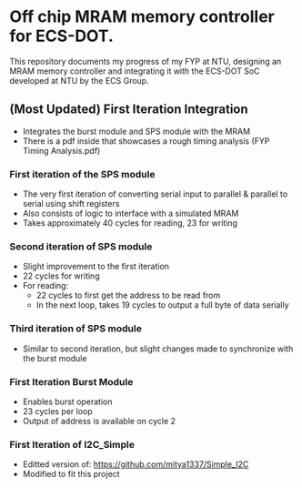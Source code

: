 # Off chip MRAM memory controller for ECS-DOT.
This repository documents my progress of my FYP at NTU, designing an MRAM memory controller and integrating it with the ECS-DOT SoC developed at NTU by the ECS Group.

## (Most Updated) First Iteration Integration
- Integrates the burst module and SPS module with the MRAM
- There is a pdf inside that showcases a rough timing analysis (FYP Timing Analysis.pdf)

### First iteration of the SPS module
- The very first iteration of converting serial input to parallel & parallel to serial using shift registers
- Also consists of logic to interface with a simulated MRAM
- Takes approximately 40 cycles for reading, 23 for writing

### Second iteration of SPS module 
- Slight improvement to the first iteration
- 22 cycles for writing
- For reading:
  - 22 cycles to first get the address to be read from
  - In the next loop, takes 19 cycles to output a full byte of data serially

### Third iteration of SPS module 
- Similar to second iteration, but slight changes made to synchronize with the burst module

### First Iteration Burst Module 
- Enables burst operation
- 23 cycles per loop
- Output of address is available on cycle 2

### First Iteration of I2C_Simple
- Editted version of: https://github.com/mitya1337/Simple_I2C
- Modified to fit this project

